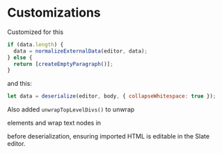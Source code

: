 # Customizations

Customized for this

```js
if (data.length) {
  data = normalizeExternalData(editor, data);
} else {
  return [createEmptyParagraph()];
}
```

and this:

```js
let data = deserialize(editor, body, { collapseWhitespace: true });
```

Also added `unwrapTopLevelDivs()` to unwrap <div> elements and wrap text nodes in <p> before deserialization, ensuring imported HTML is editable in the Slate editor.
